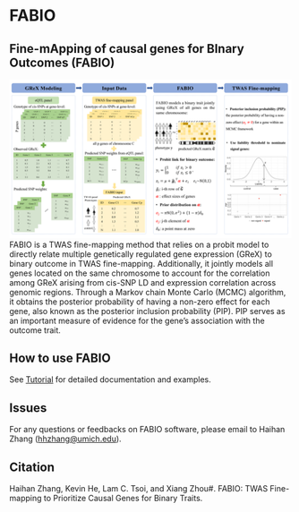 # FABIO

## Fine-mApping of causal genes for BInary Outcomes (FABIO)
![FABIO](FABIO_scheme.png)
FABIO is a TWAS fine-mapping method that relies on a probit model to directly relate multiple genetically regulated gene expression (GReX) to binary outcome in TWAS fine-mapping. Additionally, it jointly models all genes located on the same chromosome to account for the correlation among GReX arising from cis-SNP LD and expression correlation across genomic regions. Through a Markov chain Monte Carlo (MCMC) algorithm, it obtains the posterior probability of having a non-zero effect for each gene, also known as the posterior inclusion probability (PIP). PIP serves as an important measure of evidence for the gene’s association with the outcome trait. 

## How to use FABIO

See [Tutorial](https://superggbond.github.io/FABIO/) for detailed documentation and examples.

## Issues

For any questions or feedbacks on FABIO software, please email to Haihan Zhang (hhzhang@umich.edu).

## Citation

Haihan Zhang, Kevin He, Lam C. Tsoi, and Xiang Zhou#. FABIO: TWAS Fine-mapping to Prioritize Causal Genes for Binary Traits.


